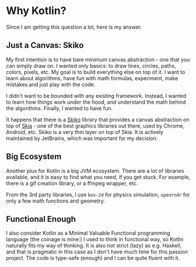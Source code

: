 # Why Kotlin?

Since I am getting this question a lot, here is my answer.

## Just a Canvas: Skiko

My first intention is to have bare minimum canvas abstraction - one that you can simply draw on. I wanted only basics:
to draw lines, circles, paths, colors, pixels, etc. My goal is to build everything else on top of it. I want to learn
about
algorithms, have fun with math formulas, experiment, make mistakes and just play with the code.

I didn't want to be bounded with any existing framework. Instead, I wanted to
learn how things work under the hood, and understand the math behind the algorithms. Finally, I wanted to have fun.

It happens that there is a [Skiko](https://github.com/JetBrains/skiko) library that provides a canvas abstraction on top
of [Skia](https://skia.org) - one of the best graphics libraries out there, used by Chrome, Android, etc. Skiko is a
very thin layer on top of Skia. It is actively maintained by JetBrains, which was important for my decision.

## Big Ecosystem

Another plus for Kotlin is a big JVM ecosystem. There are a lot of libraries available, and it is easy to find what you
need, if you get stuck. For example, there is a gif creation library, or a ffmpeg wrapper, etc.

From the 3rd party libraries, I use `box-2d` for physics simulation, `openrndr` for only a few math functions and
geometry.

## Functional Enough

I also consider Kotlin as a Minimal Valuable Functional programming language (the coinage is mine:) I used to think in
functional way, so Kotlin naturally fits my way of thinking. It is also not strict (lazy) as e.g. Haskell, and that is
pragmatic in this case as I don't have much time for this passion project. The code is type-safe (enough) and I can be
quite fluent with it.  
